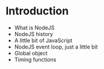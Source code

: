 # Introduction
- What is NodeJS
- NodeJS history
- A little bit of JavaScript
- NodeJS event loop, just a little bit
- Global object
- Timing functions